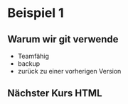 # Beispiel 1

## Warum wir git verwende

* Teamfähig
* backup
* zurück zu einer vorherigen Version

## Nächster Kurs HTML
